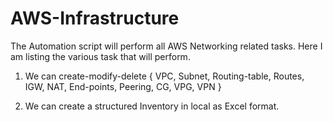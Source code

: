 # AWS-Infrastructure

The Automation script will perform all AWS Networking related tasks. Here I am listing the various task that will perform.

1. We can create-modify-delete
          {
            VPC, Subnet, Routing-table, Routes, IGW, NAT, End-points, Peering, CG, VPG, VPN
          }
          
 2. We can create a structured Inventory in local as Excel format.
